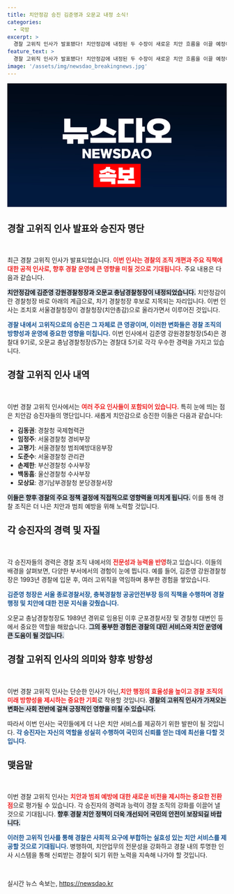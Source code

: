 ```yaml
---
title: 치안정감 승진 김준영과 오문교 내정 소식!
categories:
  - 국방
excerpt: >
  경찰 고위직 인사가 발표됐다! 치안정감에 내정된 두 수장이 새로운 치안 흐름을 이끌 예정이다. 경찰청장의 변화와 함께, 숨겨진 인사의 이면을 확인해보세요!
feature_text: >
  경찰 고위직 인사가 발표됐다! 치안정감에 내정된 두 수장이 새로운 치안 흐름을 이끌 예정이다. 경찰청장의 변화와 함께, 숨겨진 인사의 이면을 확인해보세요!
image: '/assets/img/newsdao_breakingnews.jpg'
---
```


<p><img src="/assets/img/newsdao_breakingnews.jpg" alt="koreaapp 속보" /></p>

<h2 data-ke-size="size26">경찰 고위직 인사 발표와 승진자 명단</h2>

<p data-ke-size="size16">&nbsp;</p>

<p>최근 경찰 고위직 인사가 발표되었습니다. <b><span style="color: #ee2323;">이번 인사는 경찰의 조직 개편과 주요 직책에 대한 공적 인사로, 향후 경찰 운영에 큰 영향을 미칠 것으로 기대됩니다.</span></b> 주요 내용은 다음과 같습니다. </p>

<p><b><span style="background-color: #21538527;">치안정감에 김준영 강원경찰청장과 오문교 충남경찰청장이 내정되었습니다.</span></b> 치안정감이란 경찰청장 바로 아래의 계급으로, 차기 경찰청장 후보로 지목되는 자리입니다. 이번 인사는 조치호 서울경찰청장이 경찰청장(치안총감)으로 올라가면서 이루어진 것입니다. </p>

<p><b><span style="color: #1a5490;">경찰 내에서 고위직으로의 승진은 그 자체로 큰 영광이며, 이러한 변화들은 경찰 조직의 방향성과 운영에 중요한 영향을 미칩니다.</span></b> 이번 인사에서 김준영 강원경찰청장(54)은 경찰대 9기로, 오문교 충남경찰청장(57)는 경찰대 5기로 각각 우수한 경력을 가지고 있습니다.</p>

<h2 data-ke-size="size26">경찰 고위직 인사 내역</h2>

<p data-ke-size="size16">&nbsp;</p>

<p>이번 경찰 고위직 인사에서는 <b><span style="color: #ee2323;">여러 주요 인사들이 포함되어 있습니다.</span></b> 특히 눈에 띄는 점은 치안감 승진자들의 명단입니다. 새롭게 치안감으로 승진한 이들은 다음과 같습니다:</p>

<ul>
    <li><b>김동권</b>: 경찰청 국제협력관</li>
    <li><b>임정주</b>: 서울경찰청 경비부장</li>
    <li><b>고평기</b>: 서울경찰청 범죄예방대응부장</li>
    <li><b>도준수</b>: 서울경찰청 관리관</li>
    <li><b>손제한</b>: 부산경찰청 수사부장</li>
    <li><b>백동흠</b>: 울산경찰청 수사부장</li>
    <li><b>모상묘</b>: 경기남부경찰청 분당경찰서장</li>
</ul>

<p><b><span style="background-color: #21538527;">이들은 향후 경찰의 주요 정책 결정에 직접적으로 영향력을 미치게 됩니다.</span></b> 이를 통해 경찰 조직은 더 나은 치안과 범죄 예방을 위해 노력할 것입니다. </p>

<h2 data-ke-size="size26">각 승진자의 경력 및 자질</h2>

<p data-ke-size="size16">&nbsp;</p>

<p>각 승진자들의 경력은 경찰 조직 내에서의 <b><span style="color: #ee2323;">전문성과 능력을 반영</span></b>하고 있습니다. 이들의 배경을 살펴보면, 다양한 부서에서의 경험이 눈에 띕니다. 예를 들어, 김준영 강원경찰청장은 1993년 경찰에 입문 후, 여러 고위직을 역임하며 풍부한 경험을 쌓았습니다. </p>

<p><b><span style="color: #1a5490;">김준영 청장은 서울 종로경찰서장, 충북경찰청 공공안전부장 등의 직책을 수행하며 경찰 행정 및 치안에 대한 전문 지식을 갖췄습니다.</span></b></p>

<p>오문교 충남경찰청장도 1989년 경위로 임용된 이후 군포경찰서장 및 경찰청 대변인 등에서 중요한 역할을 해왔습니다. <b><span style="background-color: #21538527;">그의 풍부한 경험은 경찰의 대민 서비스와 치안 운영에 큰 도움이 될 것입니다.</span></b> </p>

<h2 data-ke-size="size26">경찰 고위직 인사의 의미와 향후 방향성</h2>

<p data-ke-size="size16">&nbsp;</p>

<p>이번 경찰 고위직 인사는 단순한 인사가 아닌,<b><span style="color: #ee2323;">치안 행정의 효율성을 높이고 경찰 조직의 미래 방향성을 제시하는 중요한 기회</span></b>로 작용할 것입니다. <b><span style="background-color: #21538527;">경찰의 고위직 인사가 가져오는 변화는 사회 전반에 걸쳐 긍정적인 영향을 미칠 수 있습니다.</span></b> </p>

<p>따라서 이번 인사는 국민들에게 더 나은 치안 서비스를 제공하기 위한 발판이 될 것입니다. <b><span style="color: #1a5490;">각 승진자는 자신의 역할을 성실히 수행하여 국민의 신뢰를 얻는 데에 최선을 다할 것입니다.</span></b></p>

<h2 data-ke-size="size26">맺음말</h2>

<p data-ke-size="size16">&nbsp;</p>

<p>이번 경찰 고위직 인사는 <b><span style="color: #ee2323;">치안과 범죄 예방에 대한 새로운 비전을 제시하는 중요한 전환점</span></b>으로 평가될 수 있습니다. 각 승진자의 경력과 능력이 경찰 조직의 강화를 이끌어 낼 것으로 기대됩니다. <b><span style="background-color: #21538527;">향후 경찰 치안 정책이 더욱 개선되어 국민의 안전이 보장되길 바랍니다.</span></b> </p>

<p><b><span style="color: #1a5490;">이러한 고위직 인사를 통해 경찰은 사회적 요구에 부합하는 실효성 있는 치안 서비스를 제공할 것으로 기대됩니다.</span></b> 병행하여, 치안업무의 전문성을 강화하고 경찰 내의 투명한 인사 시스템을 통해 신뢰받는 경찰이 되기 위한 노력을 지속해 나가야 할 것입니다. </p>

<p data-ke-size="size16">&nbsp;</p>
실시간 뉴스 속보는, <a href="https://newsdao.kr" rel="dofollow">https://newsdao.kr</a>


